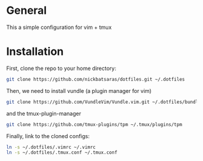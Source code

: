 # General
This a simple configuration for vim + tmux

# Installation
First, clone the repo to your home directory:
```bash
git clone https://github.com/nickbatsaras/dotfiles.git ~/.dotfiles
```
Then, we need to install vundle (a plugin manager for vim)
```bash
git clone https://github.com/VundleVim/Vundle.vim.git ~/.dotfiles/bundle/Vundle.vim
```
and the tmux-plugin-manager
```bash
git clone https://github.com/tmux-plugins/tpm ~/.tmux/plugins/tpm
```
Finally, link to the cloned configs:
```bash
ln -s ~/.dotfiles/.vimrc ~/.vimrc
ln -s ~/.dotfiles/.tmux.conf ~/.tmux.conf
```
